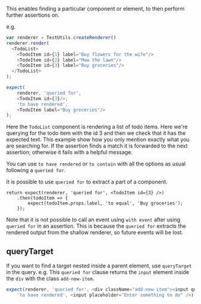 This enables finding a particular component or element, to then perform further assertions on.

e.g.
```js
var renderer = TestUtils.createRenderer()
renderer.render(
  <TodoList>
    <TodoItem id={1} label="Buy flowers for the wife"/>
    <TodoItem id={2} label="Mow the lawn"/>
    <TodoItem id={3} label="Buy groceries"/>
  </TodoList>
);

expect(
    renderer, 'queried for', 
    <TodoItem id={3}/>,
    'to have rendered', 
    <TodoItem label="Buy groceries"/>
);
```

Here the `TodoList` component is rendering a list of todo items. Here we're
querying for the todo item with the id 3 and then we check that it has the
expected text. This example show how you only mention exactly what you are
searching for. If the assertion finds a match it is forwarded to the next
assertion; otherwise it fails with a helpful message.

You can use `to have rendered` or `to contain` with all the options as usual following a `queried for`.


It is possible to use `queried for` to extract a part of a component.

```js#async:true
return expect(renderer, 'queried for', <TodoItem id={3} />)
    .then(todoItem => {
        expect(todoItem.props.label, 'to equal', 'Buy groceries');
    });
```

Note that it is not possible to call an event using `with event` after using `queried for` in
an assertion.  This is because the `queried for` extracts the rendered output from the shallow 
renderer, so future events will be lost.

## queryTarget

If you want to find a target nested inside a parent element, use `queryTarget` in the query.
e.g. This `queried for` clause returns the `input` element inside the `div` with
the class `add-new-item`.

```js
expect(renderer, 'queried for', <div className="add-new-item"><input queryTarget /></div>,
    'to have rendered', <input placeholder="Enter something to do" />);
```
